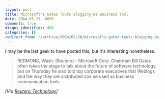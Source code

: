 ```yaml
---
layout: post
title: Microsoft's Gates Touts Blogging as Business Tool
date: 2004-05-21 -0800
comments: true
disqus_identifier: 460
categories: []
redirect_from: "/archive/2004/05/20/microsofts-gates-touts-blogging-as-business-tool.aspx/"
---
```


I may be the last geek to have posted this, but it's interesting
nonetheless.

> REDMOND, Wash. (Reuters) - Microsoft Corp. Chairman Bill Gates often
> takes the stage to talk about the future of software technology, but
> on Thursday he also told top corporate executives that Weblogs and the
> way they are distributed can be used as business communication tools.

*[Via [Reuters:
Technology](http://www.reuters.com/newsArticle.jhtml?type=technologyNews&storyID=5210903&src=rss/technologyNews&section=news)]*

